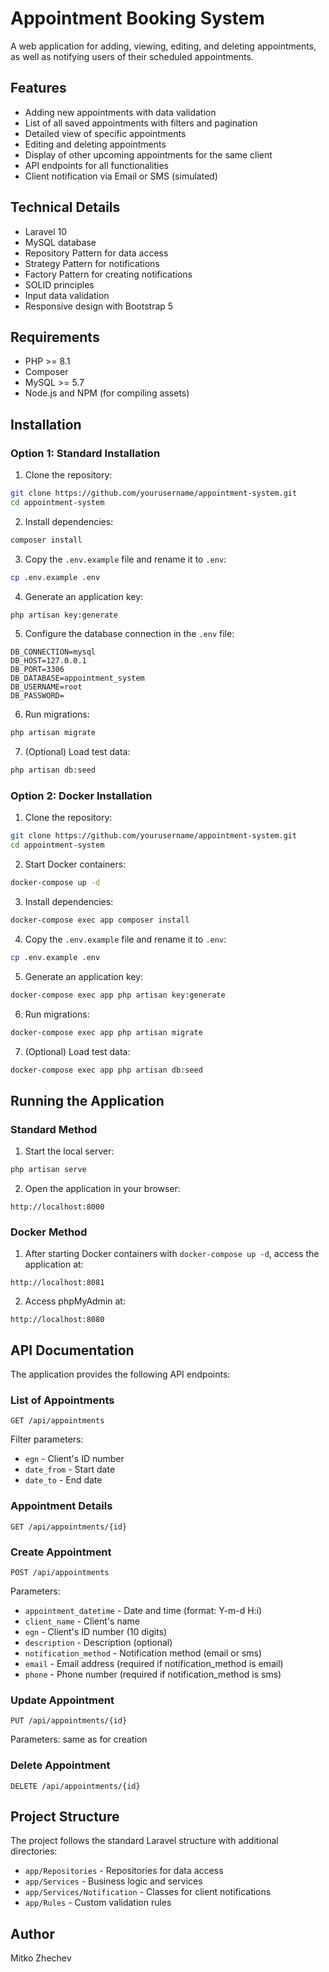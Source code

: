 # Appointment Booking System

A web application for adding, viewing, editing, and deleting appointments, as well as notifying users of their scheduled appointments.

## Features

- Adding new appointments with data validation
- List of all saved appointments with filters and pagination
- Detailed view of specific appointments
- Editing and deleting appointments
- Display of other upcoming appointments for the same client
- API endpoints for all functionalities
- Client notification via Email or SMS (simulated)

## Technical Details

- Laravel 10
- MySQL database
- Repository Pattern for data access
- Strategy Pattern for notifications
- Factory Pattern for creating notifications
- SOLID principles
- Input data validation
- Responsive design with Bootstrap 5

## Requirements

- PHP >= 8.1
- Composer
- MySQL >= 5.7
- Node.js and NPM (for compiling assets)

## Installation

### Option 1: Standard Installation

1. Clone the repository:

```bash
git clone https://github.com/yourusername/appointment-system.git
cd appointment-system
```

2. Install dependencies:

```bash
composer install
```

3. Copy the `.env.example` file and rename it to `.env`:

```bash
cp .env.example .env
```

4. Generate an application key:

```bash
php artisan key:generate
```

5. Configure the database connection in the `.env` file:

```
DB_CONNECTION=mysql
DB_HOST=127.0.0.1
DB_PORT=3306
DB_DATABASE=appointment_system
DB_USERNAME=root
DB_PASSWORD=
```

6. Run migrations:

```bash
php artisan migrate
```

7. (Optional) Load test data:

```bash
php artisan db:seed
```

### Option 2: Docker Installation

1. Clone the repository:

```bash
git clone https://github.com/yourusername/appointment-system.git
cd appointment-system
```

2. Start Docker containers:

```bash
docker-compose up -d
```

3. Install dependencies:

```bash
docker-compose exec app composer install
```

4. Copy the `.env.example` file and rename it to `.env`:

```bash
cp .env.example .env
```

5. Generate an application key:

```bash
docker-compose exec app php artisan key:generate
```

6. Run migrations:

```bash
docker-compose exec app php artisan migrate
```

7. (Optional) Load test data:

```bash
docker-compose exec app php artisan db:seed
```

## Running the Application

### Standard Method

1. Start the local server:

```bash
php artisan serve
```

2. Open the application in your browser:

```
http://localhost:8000
```

### Docker Method

1. After starting Docker containers with `docker-compose up -d`, access the application at:

```
http://localhost:8081
```

2. Access phpMyAdmin at:

```
http://localhost:8080
```

## API Documentation

The application provides the following API endpoints:

### List of Appointments

```
GET /api/appointments
```

Filter parameters:
- `egn` - Client's ID number
- `date_from` - Start date
- `date_to` - End date

### Appointment Details

```
GET /api/appointments/{id}
```

### Create Appointment

```
POST /api/appointments
```

Parameters:
- `appointment_datetime` - Date and time (format: Y-m-d H:i)
- `client_name` - Client's name
- `egn` - Client's ID number (10 digits)
- `description` - Description (optional)
- `notification_method` - Notification method (email or sms)
- `email` - Email address (required if notification_method is email)
- `phone` - Phone number (required if notification_method is sms)

### Update Appointment

```
PUT /api/appointments/{id}
```

Parameters: same as for creation

### Delete Appointment

```
DELETE /api/appointments/{id}
```

## Project Structure

The project follows the standard Laravel structure with additional directories:

- `app/Repositories` - Repositories for data access
- `app/Services` - Business logic and services
- `app/Services/Notification` - Classes for client notifications
- `app/Rules` - Custom validation rules

## Author

Mitko Zhechev
